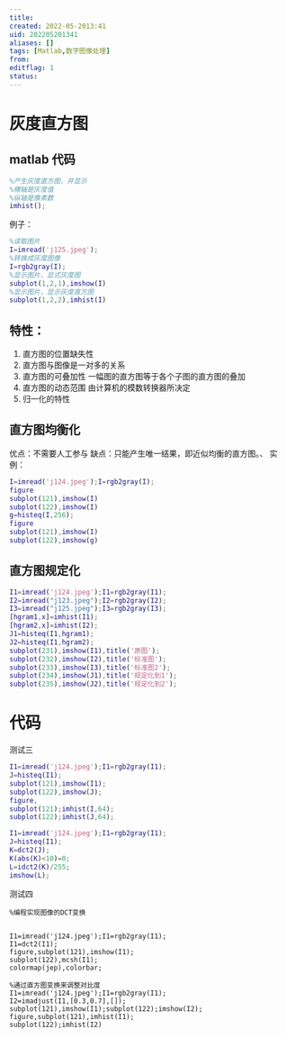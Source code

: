 ```yaml
---
title: 
created: 2022-05-2013:41
uid: 202205201341
aliases: []
tags: [Matlab,数字图像处理]
from: 
editflag: 1
status:
---
```



# 灰度直方图
## matlab 代码
```matlab
%产生灰度直方图，并显示
%横轴是灰度值
%纵轴是像素数
imhist();
```

例子：
```matlab
%读取图片
I=imread('j125.jpeg');
%转换成灰度图像
I=rgb2gray(I);
%显示图片，显式灰度图
subplot(1,2,1),imshow(I)
%显示图片，显示灰度直方图
subplot(1,2,2),imhist(I)
```
## 特性：
1. 直方图的位置缺失性
2. 直方图与图像是一对多的关系
3. 直方图的可叠加性
   一幅图的直方图等于各个子图的直方图的叠加
4. 直方图的动态范围
   由计算机的模数转换器所决定
5. 归一化的特性
## 直方图均衡化
优点：不需要人工参与
缺点：只能产生唯一结果，即近似均衡的直方图。、
实例：
```matlab
I=imread('j124.jpeg');I=rgb2gray(I);
figure
subplot(121),imshow(I)
subplot(122),imshow(I)
g=histeq(I,256);
figure
subplot(121),imshow(I)
subplot(122),imshow(g)
```
## 直方图规定化

```matlab
I1=imread('j124.jpeg');I1=rgb2gray(I1);
I2=imread("j123.jpeg");I2=rgb2gray(I2);
I3=imread("j125.jpeg");I3=rgb2gray(I3);
[hgram1,x]=imhist(I1);
[hgram2,x]=imhist(I2);
J1=histeq(I1,hgram1);
J2=histeq(I1,hgram2);
subplot(231),imshow(I1),title('原图');
subplot(232),imshow(I2),title('标准图');
subplot(233),imshow(I3),title('标准图2');
subplot(234),imshow(J1),title('规定化到1');
subplot(235),imshow(J2),title('规定化到2');
```




# 代码
测试三
```matlab
I1=imread('j124.jpeg');I1=rgb2gray(I1);
J=histeq(I1);
subplot(121),imshow(I1);
subplot(122),imshow(J);
figure,
subplot(121);imhist(I,64);
subplot(122);imhist(J,64);
```

```matlab
I1=imread('j124.jpeg');I1=rgb2gray(I1);
J=histeq(I1);
K=dct2(J);
K(abs(K)<10)=0;
L=idct2(K)/255;
imshow(L);
```



测试四
```
%编程实现图像的DCT变换


I1=imread('j124.jpeg');I1=rgb2gray(I1);
I1=dct2(I1);
figure,subplot(121),imshow(I1);
subplot(122),mcsh(I1);
colormap(jep),colorbar;

```

```
%通过直方图变换来调整对比度
I1=imread('j124.jpeg');I1=rgb2gray(I1);
I2=imadjust(I1,[0.3,0.7],[]);
subplot(121),imshow(I1);subplot(122);imshow(I2);
figure,subplot(121),imhist(I1);
subplot(122);imhist(I2)
```